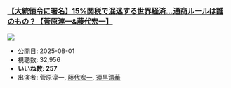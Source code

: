### [【大統領令に署名】15%関税で混迷する世界経済...通商ルールは誰のもの？【菅原淳一&藤代宏一】](https://www.youtube.com/watch?v=1fRj3pR4oag)
[![](https://img.youtube.com/vi/1fRj3pR4oag/sddefault.jpg)](https://www.youtube.com/watch?v=1fRj3pR4oag)
-   公開日: 2025-08-01
-   視聴数: 32,956
-   **いいね数: 257**
-   出演者: 菅原淳一, [藤代宏一](/rehacq_fan/people/藤代宏一 "wikilink"), [須黒清華](/rehacq_fan/people/須黒清華 "wikilink")
